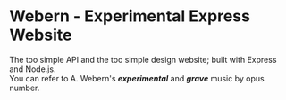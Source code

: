 # Webern - Experimental Express Website

The too simple API and the too simple design website; built with Express and Node.js.  
You can refer to A. Webern's ***experimental*** and ***grave*** music by opus number.
